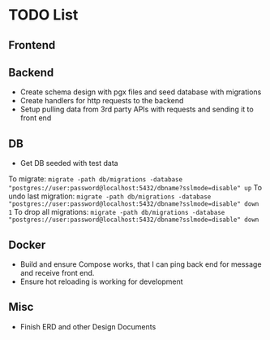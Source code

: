 # TODO List

## Frontend

## Backend

- Create schema design with pgx files and seed database with migrations
- Create handlers for http requests to the backend
- Setup pulling data from 3rd party APIs with requests and sending it to front end

## DB

- Get DB seeded with test data

To migrate: `migrate -path db/migrations -database "postgres://user:password@localhost:5432/dbname?sslmode=disable" up`
To undo last migration: `migrate -path db/migrations -database "postgres://user:password@localhost:5432/dbname?sslmode=disable" down 1`
To drop all migrations: `migrate -path db/migrations -database "postgres://user:password@localhost:5432/dbname?sslmode=disable" down`

## Docker

- Build and ensure Compose works, that I can ping back end for message and receive front end.
- Ensure hot reloading is working for development

## Misc

- Finish ERD and other Design Documents
